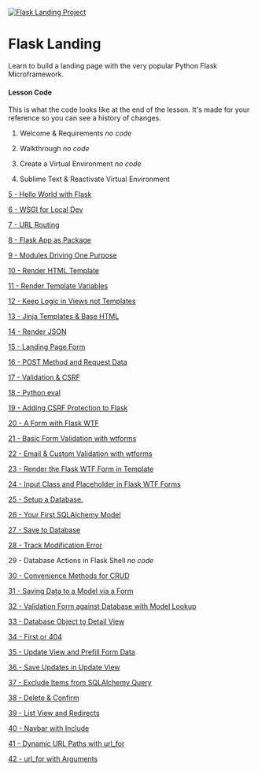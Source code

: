[![Flask Landing Project](https://static.codingforentrepreneurs.com/media/projects/flask-landing/images/share/Flask_Landing.jpg)](https://www.codingforentrepreneurs.com/projects/flask-landing/)

# Flask Landing
Learn to build a landing page with the very popular Python Flask Microframework.


#### Lesson Code
This is what the code looks like at the end of the lesson. It's made for your reference so you can see a history of changes.

1. Welcome & Requirements _no code_

2. Walkthrough _no code_

3. Create a Virtual Environment _no code_

4. Sublime Text & Reactivate Virtual Environment

[5 - Hello World with Flask](../../tree/e0b1bae98738c6ab93ccf913eedacbf62dbc0b23/)

[6 - WSGI for Local Dev](../../tree/00fb9c3c51033e54d6e732dd9db65ef181a37acf/)

[7 - URL Routing](../../tree/673af3942b11d1d44605806c3fac26a00d511b4f/)

[8 - Flask App as Package](../../tree/18fbffadea20e83513da3847f6b23c48c8f44a1f/)

[9 - Modules Driving One Purpose](../../tree/bf9019d97cb55e73b59d34a9be251e7fbe4ca0aa/)

[10 - Render HTML Template](../../tree/c6737068a09f5358ef72d086d0b6f761c70b3aeb/)

[11 - Render Template Variables](../../tree/fb1b4cdaf6c7f08b4b7f75a15eda2c43448e5d65/)

[12 - Keep Logic in Views not Templates](../../tree/73db8b26456ecc8e871032044201a60956107772/)

[13 - Jinja Templates & Base HTML](../../tree/eafb22b8625bc3ca45d6fdf7d2f7f1243d66671a/)

[14 - Render JSON](../../tree/408e5d924f56dcfb905f7ccfe61ff71bc63e8f96/)

[15 - Landing Page Form](../../tree/d88a0cce5df34b566f1880db658f13386c326856/)

[16 - POST Method and Request Data](../../tree/1989f28a78360583ef3b640c0dd867cff29fbff6/)

[17 - Validation & CSRF](../../tree/3ecb4a0d2758c540f0b6b098067059adf0d0bb6e/)

[18 - Python eval](../../tree/d7b13b28124af76148fa9342ef6114b68abec01e/)

[19 - Adding CSRF Protection to Flask](../../tree/ff80d1549787d2a1f13661941e71ee15b46eb3c9/)

[20 - A Form with Flask WTF](../../tree/7ee56db3e7633048cf5d0aa2520435e3a2d03ba1/)

[21 - Basic Form Validation with wtforms](../../tree/f5bf3c1fbbf6a05897c309efe3e909d83307f1de/)

[22 - Email & Custom Validation with wtforms](../../tree/028b783848ed6e8f108557e2162874dedc90d33a/)

[23 - Render the Flask WTF Form in Template](../../tree/8de49fcad740e8c064e2d03b16b1c09ea5e3c672/)

[24 - Input Class and Placeholder in Flask WTF Forms](../../tree/7b726a6020a6afd9665a3f664a1e9feca35de57c/)

[25 - Setup a Database.](../../tree/2e3407349bf1c2856f5185fff4f4066bf12e3e3f/)

[26 - Your First SQLAlchemy Model](../../tree/22aef7ac1b85c8b91ae6302231a428c92bf43cec/)

[27 - Save to Database](../../tree/80f45ba6f6b91e63de0e651791dd56aebc65ac0d/)

[28 - Track Modification Error](../../tree/f85ab67a848a1e933e90dbd6f4f1adad5dad734b/)

29 - Database Actions in Flask Shell _no code_

[30 - Convenience Methods for CRUD](../../tree/40bef5eed2c5f26597ab8d8cfc27ae222bf06ab1/)

[31 - Saving Data to a Model via a Form](../../tree/67ff9521c1fa1b59f8ee24f187edf0eb93fca2f1/)

[32 - Validation Form against Database with Model Lookup](../../tree/4b18028a0400202eda2348e1813e271ced21b0cd/)

[33 - Database Object to Detail View](../../tree/66f835df39c0b1ce1c686ad4870262c7dc24f457/)

[34 - First or 404](../../tree/6bd31ec341f0a393bd99b38b301ed50d459a584b/)

[35 - Update View and Prefill Form Data](../../tree/be5f10208f1c570c76dedda7029c3069fc7b5e52/)

[36 - Save Updates in Update View](../../tree/a4c49e8609a32912a1023228030fd7e6613c1ca2/)

[37 - Exclude Items from SQLAlchemy Query](../../tree/3089738bc2bb51654544c18c4c564fba1d774999/)

[38 - Delete & Confirm](../../tree/cfca3cae6dee29c28ea215a96a48cc0ca805befb/)

[39 - List View and Redirects](../../tree/4facdfad3716f9cdb587fe3b0c98ea765c162b7d/)

[40 - Navbar with Include](../../tree/a599b78bbec3f92e342c92fe77fc9c63d4c603ef/)

[41 - Dynamic URL Paths with url_for](../../tree/670fd920a08d91c620d83715a33e45549482cb91/)

[42 - url_for with Arguments](../../tree/dde3a97252e2cf9a9da421d3a445271f27d7de15/)

